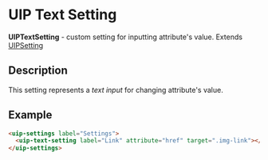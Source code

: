 # UIP Text Setting

**UIPTextSetting** - custom setting for inputting attribute's value. Extends [UIPSetting](src/plugins/settings/README.md)

## Description

This setting represents a *text input* for changing attribute's value.

## Example

```html
<uip-settings label="Settings">
  <uip-text-setting label="Link" attribute="href" target=".img-link"></uip-text-setting>
</uip-settings>
```

